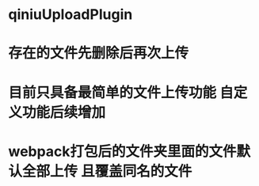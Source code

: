 # qiniuUploadPlugin
# 存在的文件先删除后再次上传
# 目前只具备最简单的文件上传功能 自定义功能后续增加
# webpack打包后的文件夹里面的文件默认全部上传 且覆盖同名的文件